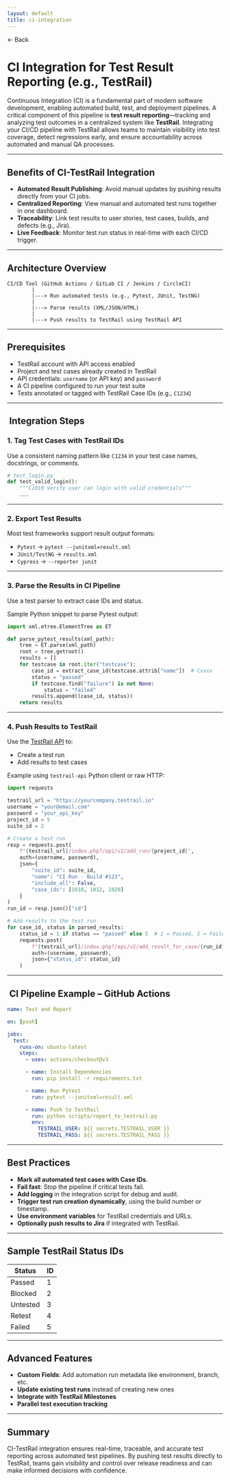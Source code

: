 ```yaml
---
layout: default
title: ci-integration 
---
```


<a href="https://anish7600.github.io/technical-writeups" style="text-decoration: none;">← Back</a>


# CI Integration for Test Result Reporting (e.g., TestRail)

Continuous Integration (CI) is a fundamental part of modern software development, enabling automated build, test, and deployment pipelines. A critical component of this pipeline is **test result reporting**—tracking and analyzing test outcomes in a centralized system like **TestRail**. Integrating your CI/CD pipeline with TestRail allows teams to maintain visibility into test coverage, detect regressions early, and ensure accountability across automated and manual QA processes.

---

##  Benefits of CI-TestRail Integration

* **Automated Result Publishing**: Avoid manual updates by pushing results directly from your CI jobs.
* **Centralized Reporting**: View manual and automated test runs together in one dashboard.
* **Traceability**: Link test results to user stories, test cases, builds, and defects (e.g., Jira).
* **Live Feedback**: Monitor test run status in real-time with each CI/CD trigger.

---

##  Architecture Overview

```
CI/CD Tool (GitHub Actions / GitLab CI / Jenkins / CircleCI)
        |
        |---> Run automated tests (e.g., Pytest, JUnit, TestNG)
        |
        |---> Parse results (XML/JSON/HTML)
        |
        |---> Push results to TestRail using TestRail API
```

---

##  Prerequisites

* TestRail account with API access enabled
* Project and test cases already created in TestRail
* API credentials: `username` (or API key) and `password`
* A CI pipeline configured to run your test suite
* Tests annotated or tagged with TestRail Case IDs (e.g., `C1234`)

---

## ️ Integration Steps

### 1. **Tag Test Cases with TestRail IDs**

Use a consistent naming pattern like `C1234` in your test case names, docstrings, or comments.

```python
# test_login.py
def test_valid_login():
    """C1010 Verify user can login with valid credentials"""
    ...
```

---

### 2. **Export Test Results**

Most test frameworks support result output formats:

* `Pytest` → `pytest --junitxml=result.xml`
* `JUnit/TestNG` → `results.xml`
* `Cypress` → `--reporter junit`

---

### 3. **Parse the Results in CI Pipeline**

Use a test parser to extract case IDs and status.

Sample Python snippet to parse Pytest output:

```python
import xml.etree.ElementTree as ET

def parse_pytest_results(xml_path):
    tree = ET.parse(xml_path)
    root = tree.getroot()
    results = []
    for testcase in root.iter("testcase"):
        case_id = extract_case_id(testcase.attrib["name"])  # Cxxxx
        status = "passed"
        if testcase.find("failure") is not None:
            status = "failed"
        results.append((case_id, status))
    return results
```

---

### 4. **Push Results to TestRail**

Use the [TestRail API](https://www.gurock.com/testrail/docs/api/reference/results/) to:

* Create a test run
* Add results to test cases

Example using `testrail-api` Python client or raw HTTP:

```python
import requests

testrail_url = "https://yourcompany.testrail.io"
username = "your@email.com"
password = "your_api_key"
project_id = 5
suite_id = 2

# Create a test run
resp = requests.post(
    f"{testrail_url}/index.php?/api/v2/add_run/{project_id}",
    auth=(username, password),
    json={
        "suite_id": suite_id,
        "name": "CI Run - Build #123",
        "include_all": False,
        "case_ids": [1010, 1012, 1020]
    }
)
run_id = resp.json()["id"]

# Add results to the test run
for case_id, status in parsed_results:
    status_id = 1 if status == "passed" else 5  # 1 = Passed, 5 = Failed
    requests.post(
        f"{testrail_url}/index.php?/api/v2/add_result_for_case/{run_id}/{case_id}",
        auth=(username, password),
        json={"status_id": status_id}
    )
```

---

## ️ CI Pipeline Example – GitHub Actions

```yaml
name: Test and Report

on: [push]

jobs:
  test:
    runs-on: ubuntu-latest
    steps:
      - uses: actions/checkout@v3

      - name: Install Dependencies
        run: pip install -r requirements.txt

      - name: Run Pytest
        run: pytest --junitxml=result.xml

      - name: Push to TestRail
        run: python scripts/report_to_testrail.py
        env:
          TESTRAIL_USER: ${{ secrets.TESTRAIL_USER }}
          TESTRAIL_PASS: ${{ secrets.TESTRAIL_PASS }}
```

---

##  Best Practices

* **Mark all automated test cases with Case IDs**.
* **Fail fast**: Stop the pipeline if critical tests fail.
* **Add logging** in the integration script for debug and audit.
* **Trigger test run creation dynamically**, using the build number or timestamp.
* **Use environment variables** for TestRail credentials and URLs.
* **Optionally push results to Jira** if integrated with TestRail.

---

##  Sample TestRail Status IDs

| Status   | ID |
| -------- | -- |
| Passed   | 1  |
| Blocked  | 2  |
| Untested | 3  |
| Retest   | 4  |
| Failed   | 5  |

---

##  Advanced Features

* **Custom Fields**: Add automation run metadata like environment, branch, etc.
* **Update existing test runs** instead of creating new ones
* **Integrate with TestRail Milestones**
* **Parallel test execution tracking**

---

##  Summary

CI-TestRail integration ensures real-time, traceable, and accurate test reporting across automated test pipelines. By pushing test results directly to TestRail, teams gain visibility and control over release readiness and can make informed decisions with confidence.
